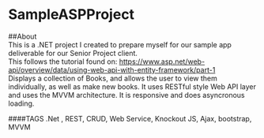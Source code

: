# SampleASPProject
##About   
This is a .NET project I created to prepare myself for our sample app deliverable for our Senior Project client.   
This follows the tutorial found on: https://www.asp.net/web-api/overview/data/using-web-api-with-entity-framework/part-1   
Displays a collection of Books, and allows the user to view them individually, as well as make new books. It uses RESTful style Web API layer and uses the MVVM architecture. It is responsive and does asyncronous loading.    

####TAGS
.Net , REST, CRUD, Web Service, Knockout JS, Ajax, bootstrap, MVVM

